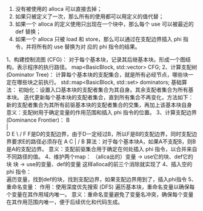 
1. 没有被使用的 alloca 可以直接去掉；
2. 如果只被定义了一次，那么所有的使用都可以用定义的值代替；
3. 如果一个 alloca 的定义使用只出现在一个块中，那么每个 use 可以被最近的 def 替换；
4. 如果一个 alloca 只被 load 和 store，那么可以通过在支配边界插入 phi 指令，并将所有的 use 替换为对
   应的 phi 指令的结果。


1、构建控制流图 (CFG)：
    对于每个基本块，记录其后继基本块。形成一个图结构，表示程序的执行路径。
    map<BasicBlock, std::vector<BasicBlock>> CFG;
2、计算支配树 (Dominator Tree)：
    计算每个基本块的支配集合，就是所有必经节点，哪些块一定在哪些块之前执行。
    std::map<BasicBlock, std::set<BasicBlock>> dominators;
    基础算法：
        初始化：设置入口基本块的支配者集合为其自身。其余支配者集合为所有基本块。
        迭代更新每个基本块的支配者集合，直到所有集合不再变化，方法如下：
        新的支配者集合为其所有前驱基本块的支配者集合的交集，再加上该基本块自身
    意义：支配树用于确定变量的作用范围和插入 phi 指令的位置。
3、计算支配边界 (Dominance Frontier)：
    B  
    |  
    D  E
    \ /
     F
    F是D的支配边界，由于D一定经过B，所以F是B的支配边界，同时支配边界要求E的路径必须存在
    A  C
    | /
    B 
    算法：对于每个基本块A，如果A不支配B，则B是A的支配边界。
    意义：支配前驱集合用于确定在何处插入 phi 指令，以合并来自不同路径的值。 
4、维护两个map：
    （allca出的）变量 -> use它的块、def它的块
    块 -> use的变量、def的变量
    这样alloca的前三个消除就实现了
4、插入空的 phi 指令：  
    遍历变量，找到def的块，找到支配边界，如果支配边界用到了，插入phi指令
5、重命名变量：
作用：使用深度优先搜索 (DFS) 遍历基本块，重命名变量以确保每个变量在其作用域内唯一。
意义：重命名变量避免了变量名冲突，确保每个变量在其作用范围内唯一，便于后续优化和代码生成。